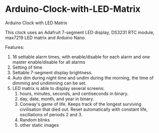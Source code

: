 # Arduino-Clock-with-LED-Matrix
Arduino Clock with LED Matrix

This clock uses an Adafruit 7-segment LED display, DS3231 RTC module, max7219 LED matrix and Arduino Nano.

Features:
1) 16 settable alarm times, with enable/disable for each alarm and one master enable/disable for all alarms
2) Setting of time
3) Settable 7-segment display brightness.
4) Auto dim during night time and undim during the morning, the time of dimming and undimming can be set.
5) LED matrix is able to display several screens:
      1) hours, minutes, seconds, and centiseconds in binary.
      2) day, date, month, and year in binary.
      3) Conway's game of life. Keeps track of the longest surviving civilisation that died out. Reset automatically with constant life, oscillations of periods 2 and 3.
      4) Random blinks
      5) other static images



